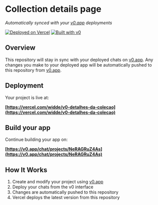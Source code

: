 # Collection details page

*Automatically synced with your [v0.app](https://v0.app) deployments*

[![Deployed on Vercel](https://img.shields.io/badge/Deployed%20on-Vercel-black?style=for-the-badge&logo=vercel)](https://vercel.com/widde/v0-detalhes-da-colecao)
[![Built with v0](https://img.shields.io/badge/Built%20with-v0.app-black?style=for-the-badge)](https://v0.app/chat/projects/NeRAGRuZ4As)

## Overview

This repository will stay in sync with your deployed chats on [v0.app](https://v0.app).
Any changes you make to your deployed app will be automatically pushed to this repository from [v0.app](https://v0.app).

## Deployment

Your project is live at:

**[https://vercel.com/widde/v0-detalhes-da-colecao](https://vercel.com/widde/v0-detalhes-da-colecao)**

## Build your app

Continue building your app on:

**[https://v0.app/chat/projects/NeRAGRuZ4As](https://v0.app/chat/projects/NeRAGRuZ4As)**

## How It Works

1. Create and modify your project using [v0.app](https://v0.app)
2. Deploy your chats from the v0 interface
3. Changes are automatically pushed to this repository
4. Vercel deploys the latest version from this repository